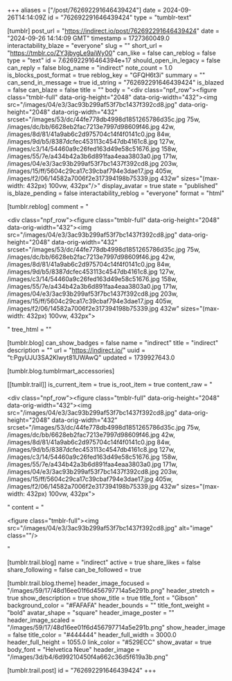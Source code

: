 +++
aliases = ["/post/762692291646439424"]
date = 2024-09-26T14:14:09Z
id = "762692291646439424"
type = "tumblr-text"

[tumblr]
post_url = "https://indirect.io/post/762692291646439424"
date = "2024-09-26 14:14:09 GMT"
timestamp = 1727360049.0
interactability_blaze = "everyone"
slug = ""
short_url = "https://tmblr.co/ZY3jbygLe9aiWy00"
can_like = false
can_reblog = false
type = "text"
id = 7.626922916464394e+17
should_open_in_legacy = false
can_reply = false
blog_name = "indirect"
note_count = 1.0
is_blocks_post_format = true
reblog_key = "GFQH6t3i"
summary = ""
can_send_in_message = true
id_string = "762692291646439424"
is_blazed = false
can_blaze = false
title = ""
body = "<div class=\"npf_row\"><figure class=\"tmblr-full\" data-orig-height=\"2048\" data-orig-width=\"432\"><img src=\"/images/04/e3/3ac93b299af53f7bc1437f392cd8.jpg\" data-orig-height=\"2048\" data-orig-width=\"432\" srcset=\"/images/53/dc/44fe778db4998d1851265786d35c.jpg 75w, /images/dc/bb/6628eb2fac7213e7997d98609f46.jpg 42w, /images/8d/81/41a9ab6c2d975704c14f4f0141c0.jpg 84w, /images/9d/b5/8387dcfec453113c4547db4161c8.jpg 127w, /images/c3/14/54460a9c26fed163d49e58c51676.jpg 158w, /images/55/7e/a434b42a3b6d891faa4eaa3803a0.jpg 171w, /images/04/e3/3ac93b299af53f7bc1437f392cd8.jpg 203w, /images/15/ff/5604c29ca17c39cbaf794e3dae17.jpg 405w, /images/f2/06/14582a7006f2e317394198b75339.jpg 432w\" sizes=\"(max-width: 432px) 100vw, 432px\"/></figure></div>"
display_avatar = true
state = "published"
is_blaze_pending = false
interactability_reblog = "everyone"
format = "html"

[tumblr.reblog]
comment = "<p><div class=\"npf_row\"><figure class=\"tmblr-full\" data-orig-height=\"2048\" data-orig-width=\"432\"><img src=\"/images/04/e3/3ac93b299af53f7bc1437f392cd8.jpg\" data-orig-height=\"2048\" data-orig-width=\"432\" srcset=\"/images/53/dc/44fe778db4998d1851265786d35c.jpg 75w, /images/dc/bb/6628eb2fac7213e7997d98609f46.jpg 42w, /images/8d/81/41a9ab6c2d975704c14f4f0141c0.jpg 84w, /images/9d/b5/8387dcfec453113c4547db4161c8.jpg 127w, /images/c3/14/54460a9c26fed163d49e58c51676.jpg 158w, /images/55/7e/a434b42a3b6d891faa4eaa3803a0.jpg 171w, /images/04/e3/3ac93b299af53f7bc1437f392cd8.jpg 203w, /images/15/ff/5604c29ca17c39cbaf794e3dae17.jpg 405w, /images/f2/06/14582a7006f2e317394198b75339.jpg 432w\" sizes=\"(max-width: 432px) 100vw, 432px\"></figure></div></p>"
tree_html = ""

[tumblr.blog]
can_show_badges = false
name = "indirect"
title = "indirect"
description = ""
url = "https://indirect.io/"
uuid = "t:PgyUJU3SA2Klwyt81UWAwQ"
updated = 1739927643.0

[tumblr.blog.tumblrmart_accessories]

[[tumblr.trail]]
is_current_item = true
is_root_item = true
content_raw = "<p><div class=\"npf_row\"><figure class=\"tmblr-full\" data-orig-height=\"2048\" data-orig-width=\"432\"><img src=\"/images/04/e3/3ac93b299af53f7bc1437f392cd8.jpg\" data-orig-height=\"2048\" data-orig-width=\"432\" srcset=\"/images/53/dc/44fe778db4998d1851265786d35c.jpg 75w, /images/dc/bb/6628eb2fac7213e7997d98609f46.jpg 42w, /images/8d/81/41a9ab6c2d975704c14f4f0141c0.jpg 84w, /images/9d/b5/8387dcfec453113c4547db4161c8.jpg 127w, /images/c3/14/54460a9c26fed163d49e58c51676.jpg 158w, /images/55/7e/a434b42a3b6d891faa4eaa3803a0.jpg 171w, /images/04/e3/3ac93b299af53f7bc1437f392cd8.jpg 203w, /images/15/ff/5604c29ca17c39cbaf794e3dae17.jpg 405w, /images/f2/06/14582a7006f2e317394198b75339.jpg 432w\" sizes=\"(max-width: 432px) 100vw, 432px\"></figure></div></p>"
content = "<p><figure class=\"tmblr-full\"><img src=\"/images/04/e3/3ac93b299af53f7bc1437f392cd8.jpg\" alt=\"image\" class=\"\"/></figure></p>"

[tumblr.trail.blog]
name = "indirect"
active = true
share_likes = false
share_following = false
can_be_followed = true

[tumblr.trail.blog.theme]
header_image_focused = "/images/59/17/48d16ee01f6d456797714a5e291b.png"
header_stretch = true
show_description = true
show_title = true
title_font = "Gibson"
background_color = "#FAFAFA"
header_bounds = ""
title_font_weight = "bold"
avatar_shape = "square"
header_image_poster = ""
header_image_scaled = "/images/59/17/48d16ee01f6d456797714a5e291b.png"
show_header_image = false
title_color = "#444444"
header_full_width = 3000.0
header_full_height = 1055.0
link_color = "#529ECC"
show_avatar = true
body_font = "Helvetica Neue"
header_image = "/images/3d/b4/6d99210450f4a662c36d5f619a3b.png"

[tumblr.trail.post]
id = "762692291646439424"
+++
